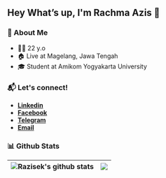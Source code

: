 ## Hey What’s up, I'm Rachma Azis 👋

### 👤 About Me
* 🤷‍♂️ 22 y.o
* 🏠 Live at Magelang, Jawa Tengah
* 🎓 Student at Amikom Yogyakarta University

### 📬 Let's connect!
* [**Linkedin**](https://www.linkedin.com/in/r-azis/)
* [**Facebook**](https://www.facebook.com/azis.riaz)
* [**Telegram**](https://t.me/azisek)
* [**Email**](mailto:azisrachma321@gmail.com)

### 📊 Github Stats
| <img align="center" src="https://github-readme-stats.vercel.app/api?username=razisek&show_icons=true&include_all_commits=true&theme=buefy&hide_border=true" alt="Razisek's github stats" /> | <img align="center" src="https://github-readme-stats.vercel.app/api/top-langs/?username=anuraghazra&layout=compact&theme=buefy&hide_border=true" /> |
| ------------- | ------------- |
